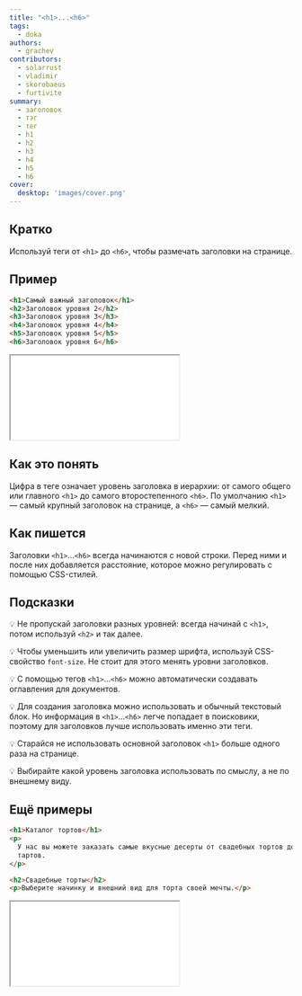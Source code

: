 ```yaml
---
title: "<h1>...<h6>"
tags:
  - doka
authors:
  - grachev
contributors:
  - solarrust
  - vladimir
  - skorobaeus
  - furtivite
summary:
  - заголовок
  - тэг
  - тег
  - h1
  - h2
  - h3
  - h4
  - h5
  - h6
cover:
  desktop: 'images/cover.png'
---
```


## Кратко

Используй теги от `<h1>` до `<h6>`, чтобы размечать заголовки на странице.

## Пример

```html
<h1>Самый важный заголовок</h1>
<h2>Заголовок уровня 2</h2>
<h3>Заголовок уровня 3</h3>
<h4>Заголовок уровня 4</h4>
<h5>Заголовок уровня 5</h5>
<h6>Заголовок уровня 6</h6>
```

<iframe title="Заголовки 6 уровней" src="demos/headers.html"></iframe>

## Как это понять

Цифра в теге означает уровень заголовка в иерархии: от самого общего или главного `<h1>` до самого второстепенного `<h6>`. По умолчанию `<h1>` — самый крупный заголовок на странице, а `<h6>` — самый мелкий.

## Как пишется

Заголовки `<h1>`...`<h6>` всегда начинаются с новой строки. Перед ними и после них добавляется расстояние, которое можно регулировать с помощью CSS-стилей.

## Подсказки

💡 Не пропускай заголовки разных уровней: всегда начинай с `<h1>`, потом используй `<h2>` и так далее.

💡 Чтобы уменьшить или увеличить размер шрифта, используй CSS-свойство `font-size`. Не стоит для этого менять уровни заголовков.

💡 С помощью тегов `<h1>`...`<h6>` можно автоматически создавать оглавления для документов.

💡 Для создания заголовка можно использовать и обычный текстовый блок. Но информация в `<h1>`...`<h6>` легче попадает в поисковики, поэтому для заголовков лучше использовать именно эти теги.

💡 Старайся не использовать основной заголовок `<h1>` больше одного раза на странице.

💡 Выбирайте какой уровень заголовка использовать по смыслу, а не по внешнему виду.

## Ещё примеры

```html
<h1>Каталог тортов</h1>
<p>
  У нас вы можете заказать самые вкусные десерты от свадебных тортов до сочных
  тартов.
</p>

<h2>Свадебные торты</h2>
<p>Выберите начинку и внешний вид для торта своей мечты.</p>
```

<iframe title="Заголовки" src="demos/cakes.html"></iframe>
